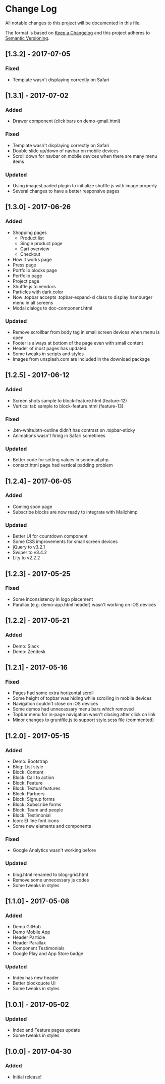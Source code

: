 # Change Log
All notable changes to this project will be documented in this file.

The format is based on [Keep a Changelog](http://keepachangelog.com/) 
and this project adheres to [Semantic Versioning](http://semver.org/).

## [1.3.2] - 2017-07-05
### Fixed
- Template wasn't displaying correctly on Safari

## [1.3.1] - 2017-07-02
### Added
- Drawer component (click bars on demo-gmail.html)

### Fixed
- Template wasn't displaying correctly on Safari
- Double slide up/down of navbar on mobile devices
- Scroll down for navbar on mobile devices when there are many menu items

### Updated
- Using imagesLoaded plugin to initialize shuffle.js with image properly
- Several changes to have a better responsive pages


## [1.3.0] - 2017-06-26
### Added
- Shopping pages
    + Product list
    + Single product page
    + Cart overview
    + Checkout
- How it works page
- Press page
- Portfolio blocks page
- Portfolio page
- Project page
- Shuffle.js to vendors
- Particles with dark color
- Now .topbar accepts .topbar-expand-xl class to display hamburger menu in all screens
- Modal dialogs to doc-component.html

### Updated
- Remove scrollbar from body tag in small screen devices when menu is open
- Footer is always at bottom of the page even with small content
- Header of most pages has updated
- Some tweaks in scripts and styles
- Images from unsplash.com are included in the download package


## [1.2.5] - 2017-06-12
### Added
- Screen shots sample to block-feature.html (feature-12)
- Vertical tab sample to block-feature.html (feature-13)

### Fixed
- .btn-white.btn-outline didn't has contrast on .topbar-sticky
- Animations wasn't firing in Safari sometimes

### Updated
- Better code for setting values in sendmail.php
- contact.html page had vertical padding problem


## [1.2.4] - 2017-06-05
### Added
- Coming soon page
- Subscribe blocks are now ready to integrate with Mailchimp

### Updated
- Better UI for countdown component
- Some CSS improvements for small screen devices
- jQuery to v3.2.1
- Swiper to v3.4.2
- Lity to v2.2.2

## [1.2.3] - 2017-05-25
### Fixed
- Some inconsistency in logo placement
- Parallax (e.g. demo-app.html header) wasn't working on iOS devices

## [1.2.2] - 2017-05-21
### Added
- Demo: Slack
- Demo: Zendesk

## [1.2.1] - 2017-05-16
### Fixed
- Pages had some extra horizontal scroll
- Some height of topbar was hiding while scrolling in mobile devices
- Navigation couldn't close on iOS devices
- Some demos had unnecessary menu bars which removed
- Topbar menu for in-page navigation wasn't closing after click on link
- Minor changes to gruntfile.js to support style.scss file (commented)

## [1.2.0] - 2017-05-15
### Added
- Demo:  Bootstrap
- Blog:  List style
- Block: Content
- Block: Call to action
- Block: Feature
- Block: Textual features
- Block: Partners
- Block: Signup forms
- Block: Subscribe forms
- Block: Team and people
- Block: Testimonial
- Icon:  Et line font icons
- Some new elements and components

### Fixed
- Google Analytics wasn't working before

### Updated
- blog.html renamed to blog-grid.html
- Remove some unnecessary js codes
- Some tweaks in styles


## [1.1.0] - 2017-05-08
### Added
- Demo GitHub
- Demo Mobile App
- Header Particle
- Header Parallax
- Component Testimonials
- Google Play and App Store badge

### Updated
- Index has new header
- Better blockquote UI
- Some tweaks in styles


## [1.0.1] - 2017-05-02
### Updated
- Index and Feature pages update
- Some tweaks in styles


## [1.0.0] - 2017-04-30
### Added
- Initial release!

